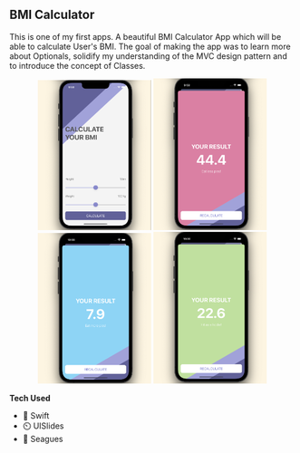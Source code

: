 ## BMI Calculator
This is one of my first apps. A beautiful BMI Calculator App which will be able to calculate User's BMI. The goal of making the app was to learn more about Optionals, solidify my understanding of the MVC design pattern and to introduce the concept of Classes. 

<p align="center">
<img src="https://github.com/niyazovdaulet/BMI-Calculator/blob/main/bmi-calculator-1.png", width="200"/>
<img src="https://github.com/niyazovdaulet/BMI-Calculator/blob/main/bmi-calculator-2.png", width="200"/>
<img src="https://github.com/niyazovdaulet/BMI-Calculator/blob/main/bmi-calculator-3.png", width="200"/>
<img src="https://github.com/niyazovdaulet/BMI-Calculator/blob/main/bmi-calculator-4.png", width="200"/>
</p>

**Tech Used**
- 🎨 Swift
- ⏲️ UISlides
- 📱 Seagues
